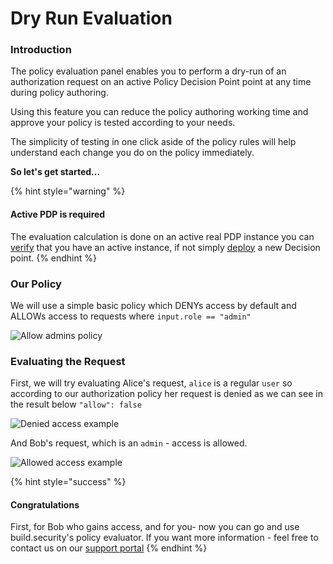 # Dry Run Evaluation

### Introduction

The policy evaluation panel enables you to perform a dry-run of an authorization request on an active Policy Decision Point point at any time during policy authoring.

Using this feature you can reduce the policy authoring working time and approve your policy is tested according to your needs.

The simplicity of testing in one click aside of the policy rules will help understand each change you do on the policy immediately.

**So let's get started...**

{% hint style="warning" %}
#### **Active** PDP is required

The evaluation calculation is done on an active real PDP instance you can [verify](https://docs.build.security/docs/policy-decision-points) that you have an active instance, if not simply [deploy](https://docs.build.security/docs/pdp-implementation) a new Decision point.
{% endhint %}

### Our Policy

We will use a simple basic policy which DENYs access by default and ALLOWs access to requests where `input.role == "admin"`

![Allow admins policy](https://files.readme.io/ccdf0f2-Screen_Shot_2021-03-05_at_2.18.31.png)

### Evaluating the Request

First, we will try evaluating Alice's request, `alice` is a regular `user` so according to our authorization policy her request is denied as we can see in the result below `"allow": false`

![Denied access example](https://files.readme.io/95699a5-Screen_Shot_2021-03-05_at_2.18.44.png)

And Bob's request, which is an `admin` - access is allowed.

![Allowed access example](https://files.readme.io/7239952-Screen_Shot_2021-03-05_at_2.19.05.png)

{% hint style="success" %}
#### Congratulations

First, for Bob who gains access, and for you- now you can go and use build.security's policy evaluator. If you want more information - feel free to contact us on our [support portal](https://build-security.atlassian.net/servicedesk/customer/portals)
{% endhint %}



